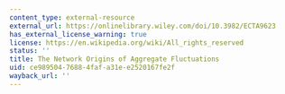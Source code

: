 ```yaml
---
content_type: external-resource
external_url: https://onlinelibrary.wiley.com/doi/10.3982/ECTA9623
has_external_license_warning: true
license: https://en.wikipedia.org/wiki/All_rights_reserved
status: ''
title: The Network Origins of Aggregate Fluctuations
uid: ce989504-7688-4faf-a31e-e2520167fe2f
wayback_url: ''
---
```

